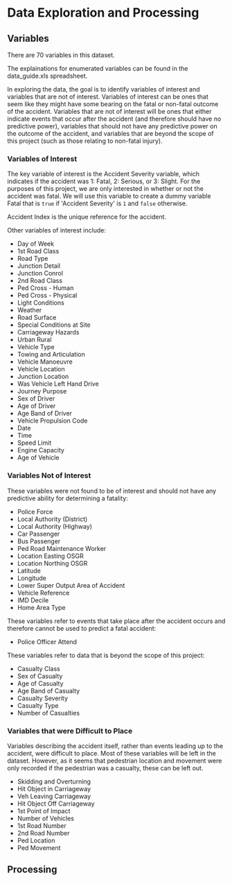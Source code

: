# Data Exploration and Processing

## Variables

There are 70 variables in this dataset.

The explainations for enumerated variables can be found in the data_guide.xls spreadsheet.

In exploring the data, the goal is to identify variables of interest and variables that are not of interest. Variables of interest can be ones that seem like they might have some bearing on the fatal or non-fatal outcome of the accident. Variables that are not of interest will be ones that either indicate events that occur after the accident (and therefore should have no predictive power), variables that should not have any predictive power on the outcome of the accident, and variables that are beyond the scope of this project (such as those relating to non-fatal injury).

### __Variables of Interest__

The key variable of interest is the Accident Severity variable, which indicates if the accident was 1: Fatal, 2: Serious, or 3: Slight. For the purposes of this project, we are only interested in whether or not the accident was fatal. We will use this variable to create a dummy variable Fatal that is `true` if 'Accident Severity' is `1` and `false` otherwise.

Accident Index is the unique reference for the accident.

Other variables of interest include:
- Day of Week
- 1st Road Class
- Road Type
- Junction Detail
- Junction Conrol
- 2nd Road Class
- Ped Cross - Human
- Ped Cross - Physical
- Light Conditions
- Weather
- Road Surface
- Special Conditions at Site
- Carriageway Hazards
- Urban Rural
- Vehicle Type
- Towing and Articulation
- Vehicle Manoeuvre
- Vehicle Location
- Junction Location
- Was Vehicle Left Hand Drive
- Journey Purpose
- Sex of Driver
- Age of Driver
- Age Band of Driver
- Vehicle Propulsion Code
- Date
- Time
- Speed Limit
- Engine Capacity
- Age of Vehicle

### __Variables Not of Interest__

These variables were not found to be of interest and should not have any predictive ability for determining a fatality:
- Police Force
- Local Authority (District)
- Local Authority (Highway)
- Car Passenger
- Bus Passenger
- Ped Road Maintenance Worker
- Location Easting OSGR
- Location Northing OSGR
- Latitude
- Longitude
- Lower Super Output Area of Accident
- Vehicle Reference
- IMD Decile
- Home Area Type

These variables refer to events that take place after the accident occurs and therefore cannot be used to predict a fatal accident:
- Police Officer Attend

These variables refer to data that is beyond the scope of this project:
- Casualty Class
- Sex of Casualty
- Age of Casualty
- Age Band of Casualty
- Casualty Severity
- Casualty Type
- Number of Casualties

### __Variables that were Difficult to Place__

Variables describing the accident itself, rather than events leading up to the accident, were difficult to place. Most of these variables will be left in the dataset. However, as it seems that pedestrian location and movement were only recorded if the pedestrian was a casualty, these can be left out.

- Skidding and Overturning
- Hit Object in Carriageway
- Veh Leaving Carriageway
- Hit Object Off Carriageway
- 1st Point of Impact
- Number of Vehicles
- 1st Road Number
- 2nd Road Number
- Ped Location
- Ped Movement

## Processing